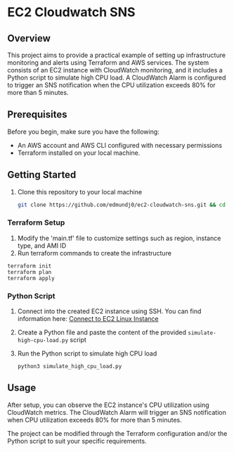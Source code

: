 # EC2 Cloudwatch SNS

## Overview

This project aims to provide a practical example of setting up infrastructure monitoring and alerts using Terraform and AWS services. The system consists of an EC2 instance with CloudWatch monitoring, and it includes a Python script to simulate high CPU load. A CloudWatch Alarm is configured to trigger an SNS notification when the CPU utilization exceeds 80% for more than 5 minutes.

## Prerequisites

Before you begin, make sure you have the following:
* An AWS account and AWS CLI configured with necessary permissions
* Terraform installed on your local machine.

## Getting Started

1. Clone this repository to your local machine
   
   ```bash
   git clone https://github.com/edmundj0/ec2-cloudwatch-sns.git && cd ec2-cloudwatch-sns
   ```
### Terraform Setup
1. Modify the 'main.tf' file to customize settings such as region, instance type, and AMI ID
2. Run terraform commands to create the infrastructure
  ```hcl
  terraform init
  terraform plan
  terraform apply
  ```
### Python Script
1. Connect into the created EC2 instance using SSH. You can find information here: [Connect to EC2 Linux Instance](https://docs.aws.amazon.com/AWSEC2/latest/UserGuide/connect-linux-inst-ssh.html)
2. Create a Python file and paste the content of the provided `simulate-high-cpu-load.py` script
3. Run the Python script to simulate high CPU load
   
     ```
     python3 simulate_high_cpu_load.py
     ```
## Usage
After setup, you can observe the EC2 instance's CPU utilization using CloudWatch metrics. The CloudWatch Alarm will trigger an SNS notification when CPU utilization exceeds 80% for more than 5 minutes.

The project can be modified through the Terraform configuration and/or the Python script to suit your specific requirements.
